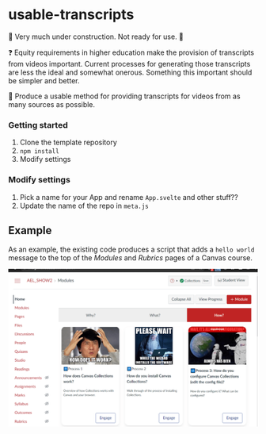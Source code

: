 # usable-transcripts

:construction: Very much under construction. Not ready for use. :construction:

:question: Equity requirements in higher education make the provision of transcripts from videos important. Current processes for generating those transcripts are less the ideal and somewhat onerous. Something this important should be simpler and better.

🎯 Produce a usable method for providing transcripts for videos from as many sources as possible.


### Getting started

1. Clone the template repository
2. `npm install`
3. Modify settings

### Modify settings

1. Pick a name for your App and rename `App.svelte` and other stuff??
2. Update the name of the repo in `meta.js`



## Example

As an example, the existing code produces a script that adds a `hello world` message to the top of the _Modules_ and _Rubrics_ pages of a Canvas course.

[![Screenshot of the example](docs/images/usable-canvas-userscript.gif)](docs/images/usable-canvas-userscript.gif)
